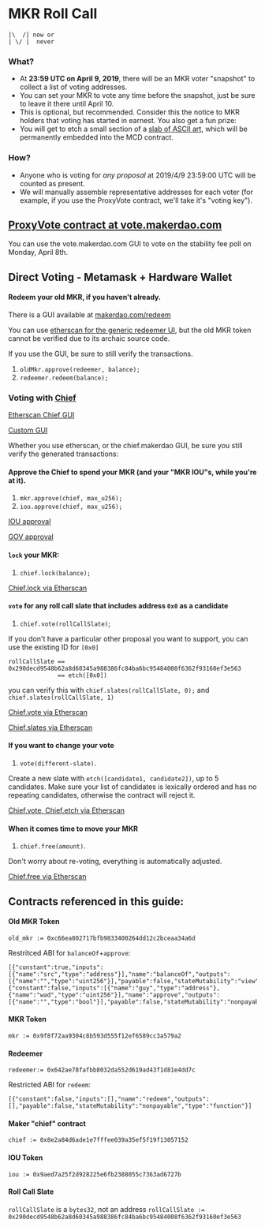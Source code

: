 MKR Roll Call
===

```
|\  /| now or
| \/ |  never
```

### What?
* At **23:59 UTC on April 9, 2019**, there will be an MKR voter "snapshot" to collect a list of voting addresses.
* You can set your MKR to vote any time before the snapshot, just be sure to leave it there until April 10. 
* This is optional, but recommended. Consider this the notice to MKR holders that voting has started in earnest. You also get a fun prize:
* You will get to etch a small section of a [slab of ASCII art](https://nmushegian.github.io/slab-of-art/), which will be permanently embedded into the MCD contract.

### How?
* Anyone who is voting for *any proposal* at 2019/4/9 23:59:00 UTC will be counted as present.
* We will manually assemble representative addresses for each voter (for example, if you use the ProxyVote contract, we'll take it's "voting key"). 

## [ProxyVote contract at vote.makerdao.com](https://vote.makerdao.com)

You can use the vote.makerdao.com GUI to vote on the stability fee poll on Monday, April 8th.

## Direct Voting - Metamask + Hardware Wallet

#### Redeem your old MKR, if you haven't already.

There is a GUI available at [makerdao.com/redeem](https://makerdao.com/redeem)

You can use [etherscan for the generic redeemer UI](0x642ae78fafbb8032da552d619ad43f1d81e4dd7c), but the old MKR token cannot be verified due to its archaic source code.

If you use the GUI, be sure to still verify the transactions.

1. `oldMkr.approve(redeemer, balance);`
2. `redeemer.redeem(balance);`

### Voting with [Chief](https://etherscan.io/address/0x8e2a84d6ade1e7fffee039a35ef5f19f13057152)

[Etherscan Chief GUI](https://etherscan.io/address/0x8e2a84d6ade1e7fffee039a35ef5f19f13057152#writeContract)

[Custom GUI](https://chief.makerdao.com)

Whether you use etherscan, or the chief.makerdao GUI, be sure you still verify the generated transactions:

#### Approve the Chief to spend your MKR (and your "MKR IOU"s, while you're at it).

1. `mkr.approve(chief, max_u256);`
2. `iou.approve(chief, max_u256);`

[IOU approval](https://etherscan.io/address/0x9aed7a25f2d928225e6fb2388055c7363ad6727b#writeContract)

[GOV approval](https://etherscan.io/address/0x9f8f72aa9304c8b593d555f12ef6589cc3a579a2#writeContract)


#### `lock` your MKR:

1. `chief.lock(balance);`

[Chief.lock via Etherscan](https://etherscan.io/address/0x8e2a84d6ade1e7fffee039a35ef5f19f13057152#writeContract)

#### `vote` for any roll call slate that includes address `0x0` as a candidate

1. `chief.vote(rollCallSlate)`;

If you don't have a particular other proposal you want to support, you can use the existing ID for `[0x0]`
```
rollCallSlate == 0x290decd9548b62a8d60345a988386fc84ba6bc95484008f6362f93160ef3e563
              == etch([0x0])
```

you can verify this with `chief.slates(rollCallSlate, 0);` and `chief.slates(rollCallSlate, 1)`

[Chief.vote via Etherscan](https://etherscan.io/address/0x8e2a84d6ade1e7fffee039a35ef5f19f13057152#writeContract)

[Chief.slates via Etherscan](https://etherscan.io/address/0x8e2a84d6ade1e7fffee039a35ef5f19f13057152#readContract)

#### If you want to change your vote

1. `vote(different-slate)`.

Create a new slate with `etch([candidate1, candidate2])`, up to 5 candidates. Make sure your list of candidates is lexically ordered and has no repeating candidates, otherwise the contract will reject it.

[Chief.vote, Chief.etch via Etherscan](https://etherscan.io/address/0x8e2a84d6ade1e7fffee039a35ef5f19f13057152#writeContract)

#### When it comes time to move your MKR

1. `chief.free(amount)`.

Don't worry about re-voting, everything is automatically adjusted.

[Chief.free via Etherscan](https://etherscan.io/address/0x8e2a84d6ade1e7fffee039a35ef5f19f13057152#writeContract)

## Contracts referenced in this guide:

#### Old MKR Token

`old_mkr := 0xc66ea802717bfb9833400264dd12c2bceaa34a6d`

Restritced ABI for `balanceOf`+`approve`:
```
[{"constant":true,"inputs":[{"name":"src","type":"address"}],"name":"balanceOf","outputs":[{"name":"","type":"uint256"}],"payable":false,"stateMutability":"view","type":"function"},{"constant":false,"inputs":[{"name":"guy","type":"address"},{"name":"wad","type":"uint256"}],"name":"approve","outputs":[{"name":"","type":"bool"}],"payable":false,"stateMutability":"nonpayable","type":"function"}]
```

#### MKR Token

`mkr := 0x9f8f72aa9304c8b593d555f12ef6589cc3a579a2`

#### Redeemer

`redeemer:= 0x642ae78fafbb8032da552d619ad43f1d81e4dd7c`

Restricted ABI for `redeem`:
```
[{"constant":false,"inputs":[],"name":"redeem","outputs":[],"payable":false,"stateMutability":"nonpayable","type":"function"}]
```

#### Maker "chief" contract

`chief := 0x8e2a84d6ade1e7fffee039a35ef5f19f13057152`

#### IOU Token

`iou := 0x9aed7a25f2d928225e6fb2388055c7363ad6727b`

#### Roll Call Slate

`rollCallSlate` is a `bytes32`, not an address
`rollCallSlate := 0x290decd9548b62a8d60345a988386fc84ba6bc95484008f6362f93160ef3e563`


